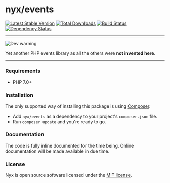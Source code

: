 # nyx/events
[![Latest Stable Version](https://poser.pugx.org/nyx/events/v/stable.png)](https://packagist.org/packages/nyx/events)
[![Total Downloads](https://poser.pugx.org/nyx/events/downloads.png)](https://packagist.org/packages/nyx/events)
[![Build Status](https://travis-ci.org/unyx/events.png)](https://travis-ci.org/unyx/events)
[![Dependency Status](https://www.versioneye.com/user/projects/55c5433d653762001a00361a/badge.png)](https://www.versioneye.com/user/projects/55c5433d653762001a00361a)

-----

![Dev warning](http://s7.postimg.org/6cruwesi3/Nyx.png)

Yet another PHP events library as all the others were **not invented here**.

-----

### Requirements

- PHP 7.0+

### Installation

The only supported way of installing this package is using [Composer](http://getcomposer.org).

- Add `nyx/events` as a dependency to your project's `composer.json` file.
- Run `composer update` and you're ready to go.

### Documentation

The code is fully inline documented for the time being. Online documentation will be made available in due time.

### License

Nyx is open source software licensed under the [MIT license](http://opensource.org/licenses/MIT).
